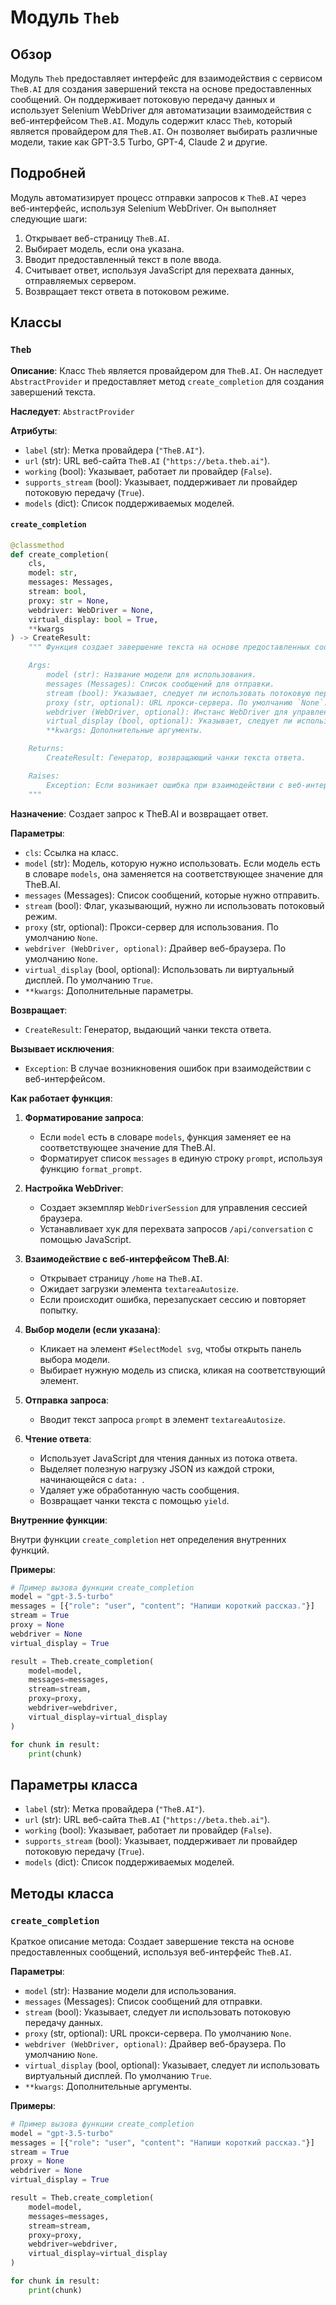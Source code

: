 # Модуль `Theb`

## Обзор

Модуль `Theb` предоставляет интерфейс для взаимодействия с сервисом `TheB.AI` для создания завершений текста на основе предоставленных сообщений. Он поддерживает потоковую передачу данных и использует Selenium WebDriver для автоматизации взаимодействия с веб-интерфейсом `TheB.AI`. Модуль содержит класс `Theb`, который является провайдером для `TheB.AI`. Он позволяет выбирать различные модели, такие как GPT-3.5 Turbo, GPT-4, Claude 2 и другие.

## Подробней

Модуль автоматизирует процесс отправки запросов к `TheB.AI` через веб-интерфейс, используя Selenium WebDriver. Он выполняет следующие шаги:

1.  Открывает веб-страницу `TheB.AI`.
2.  Выбирает модель, если она указана.
3.  Вводит предоставленный текст в поле ввода.
4.  Считывает ответ, используя JavaScript для перехвата данных, отправляемых сервером.
5.  Возвращает текст ответа в потоковом режиме.

## Классы

### `Theb`

**Описание**: Класс `Theb` является провайдером для `TheB.AI`. Он наследует `AbstractProvider` и предоставляет метод `create_completion` для создания завершений текста.

**Наследует**: `AbstractProvider`

**Атрибуты**:

*   `label` (str): Метка провайдера (`"TheB.AI"`).
*   `url` (str): URL веб-сайта `TheB.AI` (`"https://beta.theb.ai"`).
*   `working` (bool): Указывает, работает ли провайдер (`False`).
*   `supports_stream` (bool): Указывает, поддерживает ли провайдер потоковую передачу (`True`).
*   `models` (dict): Список поддерживаемых моделей.

#### `create_completion`

```python
@classmethod
def create_completion(
    cls,
    model: str,
    messages: Messages,
    stream: bool,
    proxy: str = None,
    webdriver: WebDriver = None,
    virtual_display: bool = True,
    **kwargs
) -> CreateResult:
    """ Функция создает завершение текста на основе предоставленных сообщений, используя веб-интерфейс TheB.AI.

    Args:
        model (str): Название модели для использования.
        messages (Messages): Список сообщений для отправки.
        stream (bool): Указывает, следует ли использовать потоковую передачу данных.
        proxy (str, optional): URL прокси-сервера. По умолчанию `None`.
        webdriver (WebDriver, optional): Инстанс WebDriver для управления браузером. По умолчанию `None`.
        virtual_display (bool, optional): Указывает, следует ли использовать виртуальный дисплей. По умолчанию `True`.
        **kwargs: Дополнительные аргументы.

    Returns:
        CreateResult: Генератор, возвращающий чанки текста ответа.

    Raises:
        Exception: Если возникает ошибка при взаимодействии с веб-интерфейсом.
    """
```

**Назначение**: Создает запрос к TheB.AI и возвращает ответ.

**Параметры**:

*   `cls`: Ссылка на класс.
*   `model` (str): Модель, которую нужно использовать. Если модель есть в словаре `models`, она заменяется на соответствующее значение для TheB.AI.
*   `messages` (Messages): Список сообщений, которые нужно отправить.
*   `stream` (bool): Флаг, указывающий, нужно ли использовать потоковый режим.
*   `proxy` (str, optional): Прокси-сервер для использования. По умолчанию `None`.
*   `webdriver (WebDriver, optional)`: Драйвер веб-браузера. По умолчанию `None`.
*   `virtual_display` (bool, optional): Использовать ли виртуальный дисплей. По умолчанию `True`.
*   `**kwargs`: Дополнительные параметры.

**Возвращает**:

*   `CreateResult`: Генератор, выдающий чанки текста ответа.

**Вызывает исключения**:

*   `Exception`: В случае возникновения ошибок при взаимодействии с веб-интерфейсом.

**Как работает функция**:

1.  **Форматирование запроса**:
    *   Если `model` есть в словаре `models`, функция заменяет ее на соответствующее значение для TheB.AI.
    *   Форматирует список `messages` в единую строку `prompt`, используя функцию `format_prompt`.

2.  **Настройка WebDriver**:
    *   Создает экземпляр `WebDriverSession` для управления сессией браузера.
    *   Устанавливает хук для перехвата запросов `/api/conversation` с помощью JavaScript.

3.  **Взаимодействие с веб-интерфейсом TheB.AI**:
    *   Открывает страницу `/home` на `TheB.AI`.
    *   Ожидает загрузки элемента `textareaAutosize`.
    *   Если происходит ошибка, перезапускает сессию и повторяет попытку.

4.  **Выбор модели (если указана)**:
    *   Кликает на элемент `#SelectModel svg`, чтобы открыть панель выбора модели.
    *   Выбирает нужную модель из списка, кликая на соответствующий элемент.

5.  **Отправка запроса**:
    *   Вводит текст запроса `prompt` в элемент `textareaAutosize`.

6.  **Чтение ответа**:
    *   Использует JavaScript для чтения данных из потока ответа.
    *   Выделяет полезную нагрузку JSON из каждой строки, начинающейся с `data: `.
    *   Удаляет уже обработанную часть сообщения.
    *   Возвращает чанки текста с помощью `yield`.

**Внутренние функции**:

Внутри функции `create_completion` нет определения внутренних функций.

**Примеры**:

```python
# Пример вызова функции create_completion
model = "gpt-3.5-turbo"
messages = [{"role": "user", "content": "Напиши короткий рассказ."}]
stream = True
proxy = None
webdriver = None
virtual_display = True

result = Theb.create_completion(
    model=model,
    messages=messages,
    stream=stream,
    proxy=proxy,
    webdriver=webdriver,
    virtual_display=virtual_display
)

for chunk in result:
    print(chunk)
```

## Параметры класса

*   `label` (str): Метка провайдера (`"TheB.AI"`).
*   `url` (str): URL веб-сайта `TheB.AI` (`"https://beta.theb.ai"`).
*   `working` (bool): Указывает, работает ли провайдер (`False`).
*   `supports_stream` (bool): Указывает, поддерживает ли провайдер потоковую передачу (`True`).
*   `models` (dict): Список поддерживаемых моделей.

## Методы класса

### `create_completion`

Краткое описание метода: Создает завершение текста на основе предоставленных сообщений, используя веб-интерфейс `TheB.AI`.

**Параметры**:

*   `model` (str): Название модели для использования.
*   `messages` (Messages): Список сообщений для отправки.
*   `stream` (bool): Указывает, следует ли использовать потоковую передачу данных.
*   `proxy` (str, optional): URL прокси-сервера. По умолчанию `None`.
*   `webdriver (WebDriver, optional)`: Драйвер веб-браузера. По умолчанию `None`.
*   `virtual_display` (bool, optional): Указывает, следует ли использовать виртуальный дисплей. По умолчанию `True`.
*   `**kwargs`: Дополнительные аргументы.

**Примеры**:

```python
# Пример вызова функции create_completion
model = "gpt-3.5-turbo"
messages = [{"role": "user", "content": "Напиши короткий рассказ."}]
stream = True
proxy = None
webdriver = None
virtual_display = True

result = Theb.create_completion(
    model=model,
    messages=messages,
    stream=stream,
    proxy=proxy,
    webdriver=webdriver,
    virtual_display=virtual_display
)

for chunk in result:
    print(chunk)